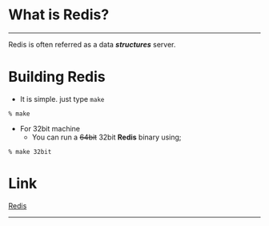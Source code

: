 # What is Redis?
-----------------
Redis is often referred as a data ***structures*** server.

# Building Redis

* It is simple. just type `make`
```
% make
```
* For 32bit machine
	* You can run a ~~64bit~~ 32bit **Redis** binary using;

```
% make 32bit
```

# Link
[Redis](https://redis.io)

----------------
